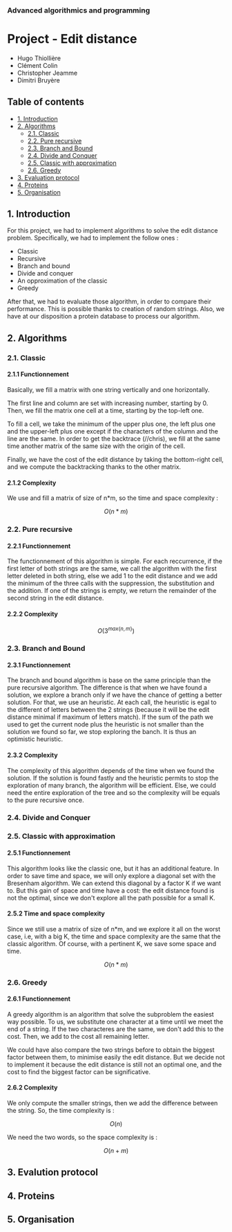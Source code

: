 ### Advanced algorithmics and programming

# Project - Edit distance

* Hugo Thiollière
* Clément Colin
* Christopher Jeamme
* Dimitri Bruyère



## Table of contents

- [1. Introduction](#1-introduction)
- [2. Algorithms](#2-algorithms)
    - [2.1. Classic](#21-classic)
    - [2.2. Pure recursive](#22-pure-recursive)
    - [2.3. Branch and Bound](#23-branch-and-bound)
    - [2.4. Divide and Conquer](#24-divide-and-conquer)
    - [2.5. Classic with approximation](#25-classic-with-approximation)
    - [2.6. Greedy](#26-greedy)
- [3. Evaluation protocol](#3-evalution-protocol)
- [4. Proteins](#4-proteins)
- [5. Organisation](#5-organisation)

<!-- /TOC -->

## 1. Introduction 

For this project, we had to implement algorithms to solve the edit distance problem.
Specifically, we had to implement the follow ones :
* Classic 
* Recursive
* Branch and bound
* Divide and conquer
* An opproximation of the classic
* Greedy

After that, we had to evaluate those algorithm, in order to compare their performance.
This is possible thanks to creation of random strings. Also, we have at our disposition a protein database to process our algorithm.

## 2. Algorithms

### 2.1. Classic 

#### 2.1.1 Functionnement

Basically, we fill a matrix with one string vertically and one horizontally. 

The first line and column are set with increasing number, starting by 0.
Then, we fill the matrix one cell at a time, starting by the top-left one.

To fill a cell, we take the minimum of the upper plus one, the left plus one and the upper-left plus one except if the characters of the column and the line are the same.
In order to get the backtrace (//chris), we fill at the same time another matrix of the same size with the origin of the cell.

Finally, we have the cost of the edit distance by taking the bottom-right cell, and we compute the backtracking thanks to the other matrix.

#### 2.1.2 Complexity

We use and fill a matrix of size of n*m, so the time and space complexity  :

$$O(n*m)$$

### 2.2. Pure recursive

#### 2.2.1 Functionnement

The functionnement of this algorithm is simple. For each reccurrence, if the first letter of both strings are the same, we call the algorithm with the first letter deleted in both string, else we add 1 to the edit distance and we add the minimum of the three calls with the suppression, the substitution and the addition. If one of the strings is empty, we return the remainder of the second string in the edit distance.

#### 2.2.2 Complexity

$$O(3^{max\{n,m\}})$$

### 2.3. Branch and Bound

#### 2.3.1 Functionnement

The branch and bound algorithm is base on the same principle than the pure recursive algorithm. The difference is that when we have found a solution, we explore a branch only if we have the chance of getting a better solution. For that, we use an heuristic. At each call, the heuristic is egal to the different of letters between the 2 strings (because it will be the edit distance minimal if maximum of letters match). If the sum of the path we used to get the current node plus the heuristic is not smaller than the solution we found so far, we stop exploring the banch. It is thus an optimistic heuristic.  

#### 2.3.2 Complexity

The complexity of this algorithm depends of the time when we found the solution. 
If the solution is found fastly and the heuristic permits to stop the exploration of many branch, the algorithm will be efficient. Else, we could need the entire exploration of the tree and so the complexity will be equals to the pure recursive once.


### 2.4. Divide and Conquer

### 2.5. Classic with approximation

#### 2.5.1 Functionnement

This algorithm looks like the classic one, but it has an additional feature.
In order to save time and space, we will only explore a diagonal set with the Bresenham algorithm.
We can extend this diagonal by a factor K if we want to.
But this gain of space and time have a cost: the edit distance found is not the optimal, since we don't explore all the path possible for a small K.

#### 2.5.2 Time and space complexity

Since we still use a matrix of size of n*m, and we explore it all on the worst case, i.e, with a big K, the time and space complexity are the same that the classic algorithm.
Of course, with a pertinent K, we save some space and time.


$$O(n*m)$$

### 2.6. Greedy 

#### 2.6.1 Functionnement

A greedy algorithm is an algorithm that solve the subproblem the easiest way possible.
To us, we substitute one character at a time until we meet the end of a string. If the two characteres are the same, we don't add this to the cost.
Then, we add to the cost all remaining letter.

We could have also compare the two strings before to obtain the biggest factor between them, to minimise easily the edit distance. But we decide not to implement it because the edit distance is still not an optimal one, and the cost to find the biggest factor can be significative.

#### 2.6.2 Complexity

We only compute the smaller strings, then we add the difference between the string.
So, the time complexity is : 

$$O(n)$$

We need the two words, so the space complexity is : 

$$O(n+m)$$

## 3. Evalution protocol

## 4. Proteins

## 5. Organisation



